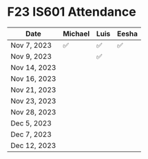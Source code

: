 # F23 IS601 Attendance
| Date         | Michael | Luis    | Eesha   |
|--------------|---------|---------|---------|
| Nov 7, 2023  |✅      |✅       |✅      |
| Nov 9, 2023  |         |✅      |         |
| Nov 14, 2023 |         |         |         |
| Nov 16, 2023 |         |         |         |
| Nov 21, 2023 |         |         |         |
| Nov 23, 2023 |         |         |         |
| Nov 28, 2023 |         |         |         |
| Dec 5, 2023  |         |         |         |
| Dec 7, 2023  |         |         |         |
| Dec 12, 2023 |         |         |         |
